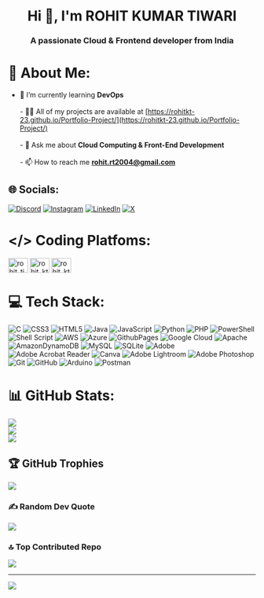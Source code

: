 <h1 align="center">Hi 👋, I'm ROHIT KUMAR TIWARI</h1>
<h3 align="center">A passionate Cloud & Frontend developer from India</h3>

# 💫 About Me:
- 🌱 I’m currently learning **DevOps**<br><br>- 👨‍💻 All of my projects are available at [https://rohitkt-23.github.io/Portfolio-Project/](https://rohitkt-23.github.io/Portfolio-Project/)<br><br>- 💬 Ask me about **Cloud Computing & Front-End Development**<br><br>- 📫 How to reach me **rohit.rt2004@gmail.com**


## 🌐 Socials:
[![Discord](https://img.shields.io/badge/Discord-%237289DA.svg?logo=discord&logoColor=white)](https://discord.gg/ymBm763w) [![Instagram](https://img.shields.io/badge/Instagram-%23E4405F.svg?logo=Instagram&logoColor=white)](https://instagram.com/rohit_kt_04) [![LinkedIn](https://img.shields.io/badge/LinkedIn-%230077B5.svg?logo=linkedin&logoColor=white)](https://linkedin.com/in/rohit-kumar-tiwari-b43490315) [![X](https://img.shields.io/badge/X-black.svg?logo=X&logoColor=white)](https://x.com/rohitku80001836) 

# </> Coding Platfoms:
<a href="https://www.hackerrank.com/rohit_tiwari_cs1" target="blank"><img align="center" src="https://raw.githubusercontent.com/rahuldkjain/github-profile-readme-generator/master/src/images/icons/Social/hackerrank.svg" alt="rohit_tiwari_cs1" height="30" width="40" /></a>
<a href="https://codeforces.com/profile/rohit_kt_23" target="blank"><img align="center" src="https://raw.githubusercontent.com/rahuldkjain/github-profile-readme-generator/master/src/images/icons/Social/codeforces.svg" alt="rohit_kt_23" height="30" width="40" /></a>
<a href="https://www.leetcode.com/rohit_kt_23" target="blank"><img align="center" src="https://raw.githubusercontent.com/rahuldkjain/github-profile-readme-generator/master/src/images/icons/Social/leet-code.svg" alt="rohit_kt_23" height="30" width="40" /></a>

# 💻 Tech Stack:
![C](https://img.shields.io/badge/c-%2300599C.svg?style=plastic&logo=c&logoColor=white) ![CSS3](https://img.shields.io/badge/css3-%231572B6.svg?style=plastic&logo=css3&logoColor=white) ![HTML5](https://img.shields.io/badge/html5-%23E34F26.svg?style=plastic&logo=html5&logoColor=white) ![Java](https://img.shields.io/badge/java-%23ED8B00.svg?style=plastic&logo=openjdk&logoColor=white) ![JavaScript](https://img.shields.io/badge/javascript-%23323330.svg?style=plastic&logo=javascript&logoColor=%23F7DF1E) ![Python](https://img.shields.io/badge/python-3670A0?style=plastic&logo=python&logoColor=ffdd54) ![PHP](https://img.shields.io/badge/php-%23777BB4.svg?style=plastic&logo=php&logoColor=white) ![PowerShell](https://img.shields.io/badge/PowerShell-%235391FE.svg?style=plastic&logo=powershell&logoColor=white) ![Shell Script](https://img.shields.io/badge/shell_script-%23121011.svg?style=plastic&logo=gnu-bash&logoColor=white) ![AWS](https://img.shields.io/badge/AWS-%23FF9900.svg?style=plastic&logo=amazon-aws&logoColor=white) ![Azure](https://img.shields.io/badge/azure-%230072C6.svg?style=plastic&logo=microsoftazure&logoColor=white) ![GithubPages](https://img.shields.io/badge/github%20pages-121013?style=plastic&logo=github&logoColor=white) ![Google Cloud](https://img.shields.io/badge/GoogleCloud-%234285F4.svg?style=plastic&logo=google-cloud&logoColor=white) ![Apache](https://img.shields.io/badge/apache-%23D42029.svg?style=plastic&logo=apache&logoColor=white) ![AmazonDynamoDB](https://img.shields.io/badge/Amazon%20DynamoDB-4053D6?style=plastic&logo=Amazon%20DynamoDB&logoColor=white) ![MySQL](https://img.shields.io/badge/mysql-4479A1.svg?style=plastic&logo=mysql&logoColor=white) ![SQLite](https://img.shields.io/badge/sqlite-%2307405e.svg?style=plastic&logo=sqlite&logoColor=white) ![Adobe](https://img.shields.io/badge/adobe-%23FF0000.svg?style=plastic&logo=adobe&logoColor=white) ![Adobe Acrobat Reader](https://img.shields.io/badge/Adobe%20Acrobat%20Reader-EC1C24.svg?style=plastic&logo=Adobe%20Acrobat%20Reader&logoColor=white) ![Canva](https://img.shields.io/badge/Canva-%2300C4CC.svg?style=plastic&logo=Canva&logoColor=white) ![Adobe Lightroom](https://img.shields.io/badge/Adobe%20Lightroom-31A8FF.svg?style=plastic&logo=Adobe%20Lightroom&logoColor=white) ![Adobe Photoshop](https://img.shields.io/badge/adobe%20photoshop-%2331A8FF.svg?style=plastic&logo=adobe%20photoshop&logoColor=white) ![Git](https://img.shields.io/badge/git-%23F05033.svg?style=plastic&logo=git&logoColor=white) ![GitHub](https://img.shields.io/badge/github-%23121011.svg?style=plastic&logo=github&logoColor=white) ![Arduino](https://img.shields.io/badge/-Arduino-00979D?style=plastic&logo=Arduino&logoColor=white) ![Postman](https://img.shields.io/badge/Postman-FF6C37?style=plastic&logo=postman&logoColor=white)
# 📊 GitHub Stats:
![](https://github-readme-stats.vercel.app/api?username=rohitKT-23&theme=calm_pink&hide_border=false&include_all_commits=true&count_private=true)<br/>
![](https://github-readme-streak-stats.herokuapp.com/?user=rohitKT-23&theme=calm_pink&hide_border=false)<br/>
![](https://github-readme-stats.vercel.app/api/top-langs/?username=rohitKT-23&theme=calm_pink&hide_border=false&include_all_commits=true&count_private=true&layout=compact)

## 🏆 GitHub Trophies
![](https://github-profile-trophy.vercel.app/?username=rohitKT-23&theme=tokyonight&no-frame=false&no-bg=false&margin-w=4)

### ✍️ Random Dev Quote
![](https://quotes-github-readme.vercel.app/api?type=horizontal&theme=tokyonight)

### 🔝 Top Contributed Repo
![](https://github-contributor-stats.vercel.app/api?username=rohitKT-23&limit=5&theme=dark&combine_all_yearly_contributions=true)

---
[![](https://visitcount.itsvg.in/api?id=rohitKT-23&icon=5&color=11)](https://visitcount.itsvg.in)

<!-- Proudly created with GPRM ( https://gprm.itsvg.in ) -->
